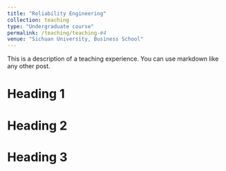 ```yaml
---
title: "Reliability Engineering"
collection: teaching
type: "Undergraduate course"
permalink: /teaching/teaching-#4
venue: "Sichuan University, Business School"
---
```


This is a description of a teaching experience. You can use markdown like any other post.

Heading 1
======

Heading 2
======

Heading 3
======
